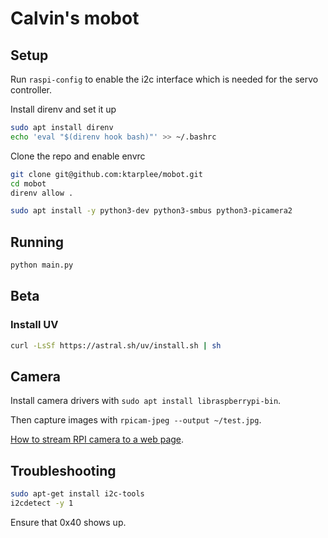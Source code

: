 # Calvin's mobot

## Setup

Run `raspi-config` to enable the i2c interface which is needed for the servo controller.

Install direnv and set it up

```bash
sudo apt install direnv
echo 'eval "$(direnv hook bash)"' >> ~/.bashrc
```

Clone the repo and enable envrc

```bash
git clone git@github.com:ktarplee/mobot.git
cd mobot
direnv allow .
```

```bash
sudo apt install -y python3-dev python3-smbus python3-picamera2
```

## Running

```bash
python main.py
```

## Beta

### Install UV

```bash
curl -LsSf https://astral.sh/uv/install.sh | sh
```


## Camera

Install camera drivers with `sudo apt install libraspberrypi-bin`.

Then capture images with `rpicam-jpeg --output ~/test.jpg`.

[How to stream RPI camera to a web page](https://raspberrytips.com/how-to-live-stream-pi-camera/).

## Troubleshooting

```bash
sudo apt-get install i2c-tools
i2cdetect -y 1
```

Ensure that 0x40 shows up.
